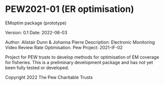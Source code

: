 # PEW2021-01 (ER optimisation)
 
EMoptim package (prototype)

Version: 0.1
Date: 2022-06-03

Author: Alistair Dunn & Johanna Pierre
Description: Electronic Monitoring Video Review Rate Optimisation. Pew Project: 2021-IF-02

Project for PEW trusts to develop methods for optimisation of EM coverage for fisheries. 
This is a preliminary development package and has not yet been fully tested or developed.

Copyright 2022 The Pew Charitable Trusts
